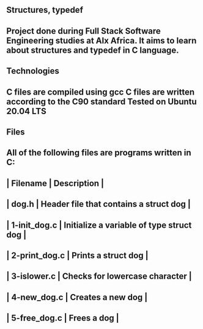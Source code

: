 Structures, typedef
---------------------------------------------------------------------------------------
Project done during Full Stack Software Engineering studies at Alx Africa. It aims to learn about structures and typedef in C language.
--------------------------------------------------------------------------------------
Technologies
--------------------------------------------------------------------------------------
C files are compiled using gcc
C files are written according to the C90 standard
Tested on Ubuntu 20.04 LTS
--------------------------------------------------------------------------------------
Files
--------------------------------------------------------------------------------------
All of the following files are programs written in C:
--------------------------------------------------------------------------------------
| Filename      |     Description         |
--------------------------------------------------------------------------------------
| dog.h     |      Header file that contains a struct dog      |
----------------------------------------------------------------
| 1-init_dog.c     | Initialize a variable of type struct dog  |
----------------------------------------------------------------
| 2-print_dog.c    | Prints a struct dog              |
-------------------------------------------------------
| 3-islower.c      | Checks for lowercase character   |
-------------------------------------------------------
| 4-new_dog.c      | Creates a new dog                |
-------------------------------------------------------
| 5-free_dog.c     | Frees a dog                      |
-------------------------------------------------------
